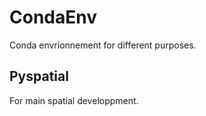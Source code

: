 # CondaEnv
Conda envrionnement for different purposes.

## Pyspatial
For main spatial developpment. 
